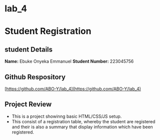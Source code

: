 # lab_4
# Student Registration
## student Details
**Name:** Ebuke Onyeka Emmanuel
**Student Number:** 223045756
## Github Respository
[https://github.com/ABO-Y/lab_4](https://github.com/ABO-Y/lab_4)
## Project Review
- This is a project showinng basic HTML/CSS/JS setup.
- This consist of a registration table, whereby the student are registered and their is also a summary that display information which have been registered.